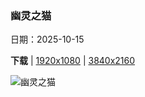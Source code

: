 ### 幽灵之猫

日期：2025-10-15

**下载**  |  [1920x1080](https://cn.bing.com/th?id=OHR.SiberianLynx_ZH-CN0749166653_1920x1080.jpg)  |  [3840x2160](https://cn.bing.com/th?id=OHR.SiberianLynx_ZH-CN0749166653_UHD.jpg)

![幽灵之猫](https://cn.bing.com/th?id=OHR.SiberianLynx_ZH-CN0749166653_1920x1080.jpg "欧亚猞猁，西伯利亚 (© Mario Plechaty Photograph/Shutterstock)")

